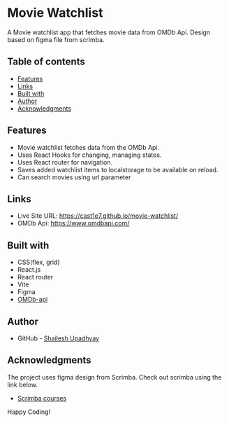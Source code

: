 # Movie Watchlist

A Movie watchlist app that fetches movie data from OMDb Api.
Design based on figma file from scrimba.

## Table of contents

- [Features](#features)
- [Links](#links)
- [Built with](#built-with)
- [Author](#author)
- [Acknowledgments](#acknowledgments)

## Features

- Movie watchlist fetches data from the OMDb Api.
- Uses React Hooks for changing, managing states.
- Uses React router for navigation.
- Saves added watchlist items to localstorage to be available on reload.
- Can search movies using url parameter 

## Links

- Live Site URL: https://cast1e7.github.io/movie-watchlist/
- OMDb Api: https://www.omdbapi.com/


## Built with

- CSS(flex, grid)
- React.js
- React router
- Vite
- Figma
- [OMDb-api](https://www.omdbapi.com/)


## Author

- GitHub - [Shailesh Upadhyay](https://github.com/Cast1e7)

## Acknowledgments

The project uses figma design from Scrimba. 
Check out scrimba using the link below.

- [Scrimba courses](https://scrimba.com/allcourses)

Happy Coding!
